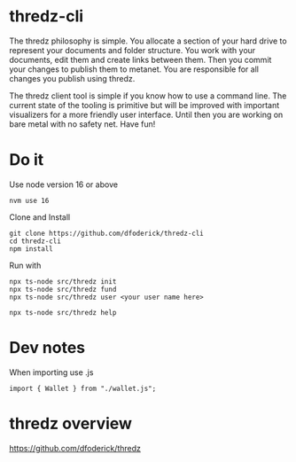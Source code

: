 # thredz-cli
The thredz philosophy is simple. You allocate a section of your hard drive to represent your documents and folder structure. You work with your documents, edit them and create links between them. Then you commit your changes to publish them to metanet. You are responsible for all changes you publish using thredz.

The thredz client tool is simple if you know how to use a command line. The current state of the tooling is primitive but will be improved with important visualizers for a more friendly user interface. Until then you are working on bare metal with no safety net. Have fun!

# Do it
Use node version 16 or above
```
nvm use 16
```
Clone and Install
```
git clone https://github.com/dfoderick/thredz-cli
cd thredz-cli
npm install
```

Run with 
```
npx ts-node src/thredz init
npx ts-node src/thredz fund
npx ts-node src/thredz user <your user name here>
```
```
npx ts-node src/thredz help
```

# Dev notes
When importing use .js
```
import { Wallet } from "./wallet.js";
```

# thredz overview
https://github.com/dfoderick/thredz


